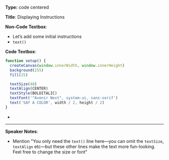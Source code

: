**Type:** code centered

**Title**: Displaying Instructions

**Non-Code Textbox**: 

* Let’s add some initial instructions
* `text()`

**Code Textbox**: 

```javascript
function setup() {
  createCanvas(window.innerWidth, window.innerHeight)
  background(255)
  fill(25)

  textSize(48)
  textAlign(CENTER)
  textStyle(BOLDITALIC)
  textFont('"Avenir Next", system-ui, sans-serif')
  text('SAY A COLOR', width / 2, height / 2)
}
```

* 

------

**Speaker Notes**: 

* Mention "You only need the `text()` line here—you can omit the `textSize`, `textAlign` etc—but these other lines make the text more fun-looking. Feel free to change the size or font"


